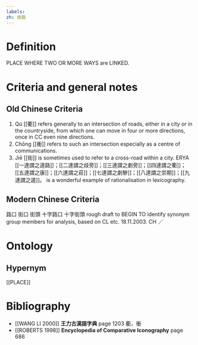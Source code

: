 ```yaml
---
labels: 
zh: 岐路
---
```


# Definition
PLACE WHERE TWO OR MORE WAYS are LINKED.
# Criteria and general notes
## Old Chinese Criteria
1. Qú [[衢]] refers generally to an intersection of roads, either in a city or in the countryside, from which one can move in four or more directions, once in CC even nine directions.
2. Chōng [[衝]] refers to such an intersection especially as a centre of communications.
3. Jiē [[街]] is sometimes used to refer to a cross-road within a city.
ERYA [[一達謂之道路]]；[[二達謂之歧旁]]；[[三達謂之劇旁]]；[[四達謂之衢]]；[[五達謂之康]]；[[六達謂之莊]]；[[七達謂之劇驂]]；[[八達謂之崇期]]；[[九達謂之逵]]。 is a wonderful example of rationalisation in lexicography.
## Modern Chinese Criteria
路口
街口
街頭
十字路口
十字街頭
rough draft to BEGIN TO identify synonym group members for analysis, based on CL etc. 18.11.2003. CH ／
# Ontology

## Hypernym
[[PLACE]]
# Bibliography
- [[WANG LI 2000]]
**王力古漢語字典** page 1203
衢，衝
- [[ROBERTS 1998]]
**Encyclopedia of Comparative Iconography** page 686
